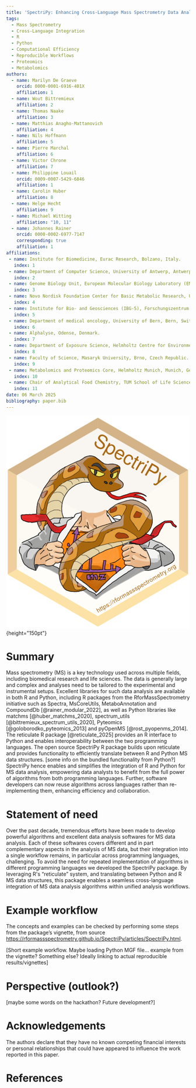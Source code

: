 ```yaml
---
title: 'SpectriPy: Enhancing Cross-Language Mass Spectrometry Data Analysis with R and Python'
tags:
  - Mass Spectrometry  
  - Cross-Language Integration
  - R
  - Python
  - Computational Efficiency
  - Reproducible Workflows
  - Proteomics
  - Metabolomics
authors:
  - name: Marilyn De Graeve
    orcid: 0000-0001-6916-401X
    affiliation: 1
  - name: Wout Bittremieux
    affiliation: 2
  - name: Thomas Naake
    affiliation: 3
  - name: Matthias Anagho-Mattanovich
    affiliation: 4
  - name: Nils Hoffmann
    affiliation: 5
  - name: Pierre Marchal
    affiliation: 6
  - name: Victor Chrone
    affiliation: 7
  - name: Philippine Louail
    orcid: 0009-0007-5429-6846    
    affiliation: 1
  - name: Carolin Huber
    affiliation: 8
  - name: Helge Hecht
    affiliation: 9
  - name: Michael Witting
    affiliation: "10, 11"
  - name: Johannes Rainer
    orcid: 0000-0002-6977-7147
    corresponding: true
    affiliation: 1
affiliations:
 - name: Institute for Biomedicine, Eurac Research, Bolzano, Italy.
   index: 1
 - name: Department of Computer Science, University of Antwerp, Antwerpen, Belgium.
   index: 2
 - name: Genome Biology Unit, European Molecular Biology Laboratory (EMBL), Heidelberg, Germany.
   index: 3
 - name: Novo Nordisk Foundation Center for Basic Metabolic Research, University of Copenhagen, Copenhagen, Denmark.
   index: 4
 - name: Institute for Bio- and Geosciences (IBG-5), Forschungszentrum Jülich GmbH, Jülich, Germany.
   index: 5
 - name: Department of medical oncology, University of Bern, Bern, Switzerland.
   index: 6
 - name: Alphalyse, Odense, Denmark.
   index: 7
 - name: Department of Exposure Science, Helmholtz Centre for Environmental Research - UFZ, Leipzig, Germany.
   index: 8
 - name: Faculty of Science, Masaryk University, Brno, Czech Republic.
   index: 9
 - name: Metabolomics and Proteomics Core, Helmholtz Munich, Munich, Germany.
   index: 10
 - name: Chair of Analytical Food Chemistry, TUM School of Life Sciences, Technical University of Munich, Munich, Germany.
   index: 11
date: 06 March 2025
bibliography: paper.bib
---
```


![SpectriPy_logo](logo.png){height="150pt"}

# Summary

Mass spectrometry (MS) is a key technology used across multiple fields, including biomedical research and life sciences. The data is generally large and complex and analyses need to be tailored to the experimental and instrumental setups. Excellent libraries for such data analysis are available in both R and Python, including R packages from the RforMassSpectrometry initiative such as Spectra, MsCoreUtils, MetaboAnnotation and CompoundDb [@rainer_modular_2022], as well as Python libraries like matchms [@huber_matchms_2020], spectrum_utils [@bittremieux_spectrum_utils_2020], Pyteomics [@goloborodko_pyteomics_2013] and pyOpenMS [@rost_pyopenms_2014]. The reticulate R package [@reticulate_2025] provides an R interface to Python and enables interoperability between the two programming languages. The open source SpectriPy R package builds upon reticulate and provides functionality to efficiently translate between R and Python MS data structures. [some info on the bundled functionality from Python?] SpectriPy hence enables and simplifies the integration of R and Python for MS data analysis, empowering data analysts to benefit from the full power of algorithms from both programming languages. Further, software developers can now reuse algorithms across languages rather than re-implementing them, enhancing efficiency and collaboration.

# Statement of need

Over the past decade, tremendous efforts have been made to develop powerful algorithms and excellent data analysis softwares for MS data analysis. Each of these softwares covers different and in part complementary aspects in the analysis of MS data, but their integration into a single workflow remains, in particular across programming languages, challenging. To avoid the need for repeated implementation of algorithms in different programming languages we developed the SpectriPy package. By leveraging R's “reticulate” system, and translating between Python and R MS data structures, this package enables a seamless cross-language integration of MS data analysis algorithms within unified analysis workflows.

# Example workflow

The concepts and examples can be checked by performing some steps from the package’s vignette, from source https://rformassspectrometry.github.io/SpectriPy/articles/SpectriPy.html.

[Short example workflow. Maybe loading Python MGF file… example from the vignette? Something else? Ideally linking to actual reproducible results/vignettes]

# Perspective (outlook?)

[maybe some words on the hackathon? Future development?]

# Acknowledgements

The authors declare that they have no known competing financial interests or personal relationships that could have appeared to influence the work reported in this paper.

# References
